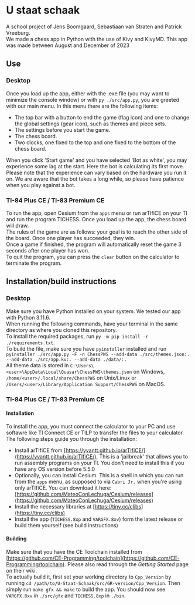 # U staat schaak
A school project of Jens Boomgaard, Sebastiaan van Straten and Patrick Vreeburg.  
We made a chess app in Python with the use of Kivy and KivyMD. This app was made between August and December of 2023

## Use
### Desktop
Once you load up the app, either with the .exe file (you may want to minimize the console window) or with `py ./src/app.py`, you are greeted with our main menu. In this menu there are the following items:
* The top bar with a button to end the game (flag icon) and one to change the global settings (gear icon), such as themes and piece sets.
* The settings before you start the game.
* The chess board.
* Two clocks, one fixed to the top and one fixed to the bottom of the chess board.
<!-- end of the list -->
When you click 'Start game' and you have selected 'Bot as white', you may experience some lag at the start. Here the bot is calculating its first move.  
Please note that the experience can vary based on the hardware you run it on. We are aware that the bot takes a long while, so please have patience when you play against a bot.
### TI-84 Plus CE / TI-83 Premium CE
To run the app, open Cesium from the `apps` menu or run arTIfiCE on your TI and run the program TICHESS. Once you load up the app, the chess board will draw.  
The rules of the game are as follows: your goal is to reach the other side of the board. Once one player has succeeded, they win.  
Once a game if finished, the program will automatically reset the game 3 seconds after one player has won.  
To quit the program, you can press the `clear` button on the calculator to terminate the program.

## Installation/build instructions
### Desktop
Make sure you have Python installed on your system. We tested our app with Python 3.11.6.  
When running the following commands, have your terminal in the same directory as where you cloned this repository.  
To install the required packages, run `py -m pip install -r ./requirements.txt`.  
To build the file, make sure you have `pyinstaller` installed and run `pyinstaller ./src/app.py -F -n ChessPWS --add-data ./src/themes.json:. --add-data ./src/app.kv:. --add-data ./data/:.`  
All theme data is stored in `C:\Users\<user>\AppData\Local\Quasar\ChessPWS\themes.json` on Windows, `/home/<user>/.local/share/ChessPWS` on Unix/Linux or `/Users/<user>/Library/Application Support/ChessPWS` on MacOS.

### TI-84 Plus CE / TI-83 Premium CE
#### Installation
To install the app, you must connect the calculator to your PC and use softawre like TI Connect CE or TILP to transfer the files to your calculator.  
The following steps guide you through the installation:
* Install arTIfiCE from [https://yvantt.github.io/arTIfiCE/](https://yvantt.github.io/arTIfiCE/). This is a 'jailbreak' that allows you to run assembly programs on your TI. You don't need to install this if you have any OS version before 5.5.0
* Optionally, you can install Cesium. This is a shell in which you can run from the `apps` menu, as supposed to via `Cabri Jr.` when you're using only arTIfiCE. You can download it here: [https://github.com/MateoConLechuga/Cesium/releases](https://github.com/MateoConLechuga/Cesium/releases)
* Install the necessary libraries at [https://tiny.cc/clibs](https://tiny.cc/clibs)
* Install the app (`TICHESS.8xp` and `VARGFX.8xv`) form the latest release or build them yourself (see build instructions)

#### Building
Make sure that you have the CE Toolchain installed from [https://github.com/CE-Programming/toolchain](https://github.com/CE-Programming/toolchain). Please also read through the *Getting Started* page on their wiki.  
To actually build it, first set your working directory to `Cpp_Version` by running `cd /path/to/U-Staat-Schaak/src/GR-version/Cpp_Version`. Then simply run `make gfx && make` to build the app. You should now see `VARGFX.8xv` in `./src/gfx` and `TICHESS.8xp` in `./bin`.
